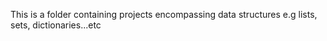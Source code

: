 This is a folder containing projects encompassing data structures e.g lists, sets, dictionaries...etc
